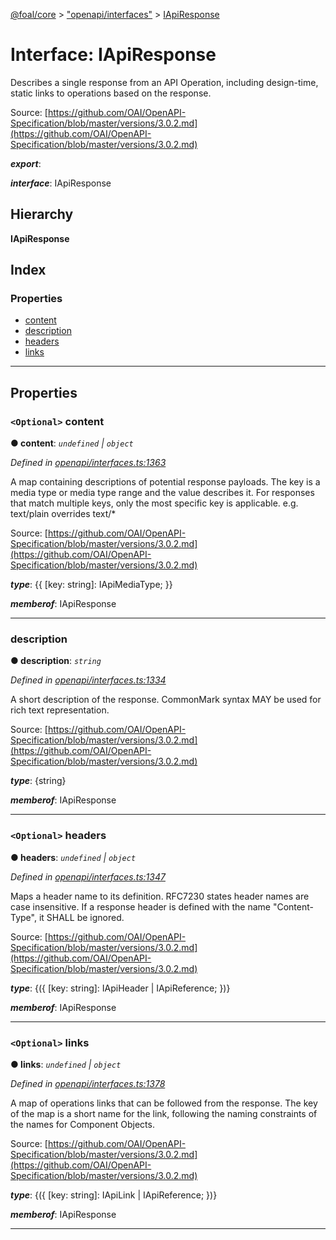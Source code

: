[@foal/core](../README.md) > ["openapi/interfaces"](../modules/_openapi_interfaces_.md) > [IApiResponse](../interfaces/_openapi_interfaces_.iapiresponse.md)

# Interface: IApiResponse

Describes a single response from an API Operation, including design-time, static links to operations based on the response.

Source: [https://github.com/OAI/OpenAPI-Specification/blob/master/versions/3.0.2.md](https://github.com/OAI/OpenAPI-Specification/blob/master/versions/3.0.2.md)

*__export__*: 

*__interface__*: IApiResponse

## Hierarchy

**IApiResponse**

## Index

### Properties

* [content](_openapi_interfaces_.iapiresponse.md#content)
* [description](_openapi_interfaces_.iapiresponse.md#description)
* [headers](_openapi_interfaces_.iapiresponse.md#headers)
* [links](_openapi_interfaces_.iapiresponse.md#links)

---

## Properties

<a id="content"></a>

### `<Optional>` content

**● content**: *`undefined` \| `object`*

*Defined in [openapi/interfaces.ts:1363](https://github.com/FoalTS/foal/blob/7934e4d7/packages/core/src/openapi/interfaces.ts#L1363)*

A map containing descriptions of potential response payloads. The key is a media type or media type range and the value describes it. For responses that match multiple keys, only the most specific key is applicable. e.g. text/plain overrides text/\*

Source: [https://github.com/OAI/OpenAPI-Specification/blob/master/versions/3.0.2.md](https://github.com/OAI/OpenAPI-Specification/blob/master/versions/3.0.2.md)

*__type__*: {{ \[key: string\]: IApiMediaType; }}

*__memberof__*: IApiResponse

___
<a id="description"></a>

###  description

**● description**: *`string`*

*Defined in [openapi/interfaces.ts:1334](https://github.com/FoalTS/foal/blob/7934e4d7/packages/core/src/openapi/interfaces.ts#L1334)*

A short description of the response. CommonMark syntax MAY be used for rich text representation.

Source: [https://github.com/OAI/OpenAPI-Specification/blob/master/versions/3.0.2.md](https://github.com/OAI/OpenAPI-Specification/blob/master/versions/3.0.2.md)

*__type__*: {string}

*__memberof__*: IApiResponse

___
<a id="headers"></a>

### `<Optional>` headers

**● headers**: *`undefined` \| `object`*

*Defined in [openapi/interfaces.ts:1347](https://github.com/FoalTS/foal/blob/7934e4d7/packages/core/src/openapi/interfaces.ts#L1347)*

Maps a header name to its definition. RFC7230 states header names are case insensitive. If a response header is defined with the name "Content-Type", it SHALL be ignored.

Source: [https://github.com/OAI/OpenAPI-Specification/blob/master/versions/3.0.2.md](https://github.com/OAI/OpenAPI-Specification/blob/master/versions/3.0.2.md)

*__type__*: {({ \[key: string\]: IApiHeader \| IApiReference; })}

*__memberof__*: IApiResponse

___
<a id="links"></a>

### `<Optional>` links

**● links**: *`undefined` \| `object`*

*Defined in [openapi/interfaces.ts:1378](https://github.com/FoalTS/foal/blob/7934e4d7/packages/core/src/openapi/interfaces.ts#L1378)*

A map of operations links that can be followed from the response. The key of the map is a short name for the link, following the naming constraints of the names for Component Objects.

Source: [https://github.com/OAI/OpenAPI-Specification/blob/master/versions/3.0.2.md](https://github.com/OAI/OpenAPI-Specification/blob/master/versions/3.0.2.md)

*__type__*: {({ \[key: string\]: IApiLink \| IApiReference; })}

*__memberof__*: IApiResponse

___

